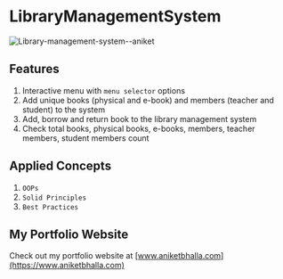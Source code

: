 # LibraryManagementSystem
![Library-management-system--aniket](https://github.com/user-attachments/assets/c84bfc3e-f0ab-4e97-9c1e-e863810b4dc8)
## Features
1. Interactive menu with `menu selector` options
2. Add unique books (physical and e-book) and members (teacher and student) to the system
3. Add, borrow and return book to the library management system
4. Check total books, physical books, e-books, members, teacher members, student members count

## Applied Concepts
1. `OOPs`
2. `Solid Principles`
3. `Best Practices`

## My Portfolio Website
Check out my portfolio website at [www.aniketbhalla.com](https://www.aniketbhalla.com)
